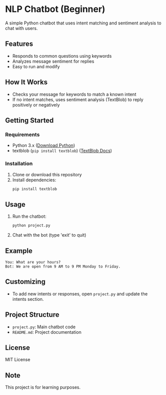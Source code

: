 # NLP Chatbot (Beginner)

A simple Python chatbot that uses intent matching and sentiment analysis to chat with users.

## Features
- Responds to common questions using keywords
- Analyzes message sentiment for replies
- Easy to run and modify

## How It Works
- Checks your message for keywords to match a known intent
- If no intent matches, uses sentiment analysis (TextBlob) to reply positively or negatively

## Getting Started
### Requirements
- Python 3.x ([Download Python](https://www.python.org/downloads/))
- textblob (`pip install textblob`) ([TextBlob Docs](https://textblob.readthedocs.io/en/dev/))

### Installation
1. Clone or download this repository
2. Install dependencies:
   ```bash
   pip install textblob
   ```

## Usage
1. Run the chatbot:
   ```bash
   python project.py
   ```
2. Chat with the bot (type 'exit' to quit)

## Example
```
You: What are your hours?
Bot: We are open from 9 AM to 9 PM Monday to Friday.
```

## Customizing
- To add new intents or responses, open `project.py` and update the intents section.

## Project Structure
- `project.py`: Main chatbot code
- `README.md`: Project documentation

## License
MIT License

## Note
This project is for learning purposes.